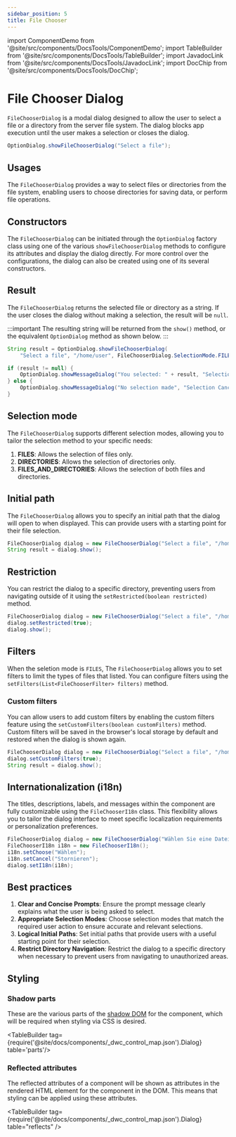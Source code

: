 ```yaml
---
sidebar_position: 5
title: File Chooser
---
```


<!-- vale off -->
import ComponentDemo from '@site/src/components/DocsTools/ComponentDemo';
import TableBuilder from '@site/src/components/DocsTools/TableBuilder';
import JavadocLink from '@site/src/components/DocsTools/JavadocLink';
import DocChip from '@site/src/components/DocsTools/DocChip';

# File Chooser Dialog
<!-- vale on -->

<DocChip tooltipText="This component will render with a shadow DOM, an API built into the browser that facilitates encapsulation." label="Shadow" target="_blank" clickable={false} iconName='shadow' />

<DocChip tooltipText="The name of the web component that will render in the DOM." label="dwc-dialog" clickable={false} iconName='code'/>

<JavadocLink type="InputDialog" location="com/webforj/component/optiondialog/FileChooserDialog" top='true'/>

`FileChooserDialog` is a modal dialog designed to allow the user to select a file or a directory from the server file system. The dialog blocks app execution until the user makes a selection or closes the dialog.

```java
OptionDialog.showFileChooserDialog("Select a file");
```

## Usages

The `FileChooserDialog` provides a way to select files or directories from the file system, enabling users to choose directories for saving data, or perform file operations.

## Constructors

The `FileChooserDialog` can be initiated through the `OptionDialog` factory class using one of the various `showFileChooserDialog` methods to configure its attributes and display the dialog directly. For more control over the configurations, the dialog can also be created using one of its several constructors.

<ComponentDemo 
path='https://demo.webforj.com/webapp/controlsamples?class=componentdemos.optiondialog.filechooser.FileChooserDialogBasic' 
javaE='https://raw.githubusercontent.com/webforj/ControlSamples/main/src/main/java/componentdemos/optiondialog/filechooser/FileChooserDialogBasic.java'
height = '600px'
/>

## Result

The `FileChooserDialog` returns the selected file or directory as a string. If the user closes the dialog without making a selection, the result will be `null`.

:::important
The resulting string will be returned from the `show()` method, or the equivalent `OptionDialog` method as shown below. 
:::

```java showLineNumbers
String result = OptionDialog.showFileChooserDialog(
    "Select a file", "/home/user", FileChooserDialog.SelectionMode.FILES);

if (result != null) {
    OptionDialog.showMessageDialog("You selected: " + result, "Selection Made", "OK");
} else {
    OptionDialog.showMessageDialog("No selection made", "Selection Canceled", "OK");
}
```

## Selection mode

The `FileChooserDialog` supports different selection modes, allowing you to tailor the selection method to your specific needs:

1. **FILES**: Allows the selection of files only.
2. **DIRECTORIES**: Allows the selection of directories only.
3. **FILES_AND_DIRECTORIES**: Allows the selection of both files and directories.

## Initial path

The `FileChooserDialog` allows you to specify an initial path that the dialog will open to when displayed. This can provide users with a starting point for their file selection.

```java showLineNumbers
FileChooserDialog dialog = new FileChooserDialog("Select a file", "/home/user");
String result = dialog.show();
```

## Restriction

You can restrict the dialog to a specific directory, preventing users from navigating outside of it using the `setRestricted(boolean restricted)` method.

```java showLineNumbers
FileChooserDialog dialog = new FileChooserDialog("Select a file", "/home/user");
dialog.setRestricted(true);
dialog.show();
```

## Filters

When the seletion mode is `FILES`, The `FileChooserDialog` allows you to set filters to limit the types of files that listed. You can configure filters using the `setFilters(List<FileChooserFilter> filters)` method.

<ComponentDemo 
path='https://demo.webforj.com/webapp/controlsamples?class=componentdemos.optiondialog.filechooser.FileChooserDialogFilters' 
javaE='https://raw.githubusercontent.com/webforj/ControlSamples/main/src/main/java/componentdemos/optiondialog/filechooser/FileChooserDialogFilters.java'
height = '600px'
/>

### Custom filters

You can allow users to add custom filters by enabling the custom filters feature using the `setCustomFilters(boolean customFilters)` method.
Custom filters will be saved in the browser's local storage by default and restored when the dialog is shown again.

```java showLineNumbers
FileChooserDialog dialog = new FileChooserDialog("Select a file", "/home/user");
dialog.setCustomFilters(true);
String result = dialog.show();
```

## Internationalization (i18n)

The titles, descriptions, labels, and messages within the component are fully customizable using the `FileChooserI18n` class. This flexibility allows you to tailor the dialog interface to meet specific localization requirements or personalization preferences.

```java showLineNumbers
FileChooserDialog dialog = new FileChooserDialog("Wählen Sie eine Datei aus", "/Users/habof/bbx");
FileChooserI18n i18n = new FileChooserI18n();
i18n.setChoose("Wählen");
i18n.setCancel("Stornieren");
dialog.setI18n(i18n);
```

## Best practices

1. **Clear and Concise Prompts**: Ensure the prompt message clearly explains what the user is being asked to select.
2. **Appropriate Selection Modes**: Choose selection modes that match the required user action to ensure accurate and relevant selections.
3. **Logical Initial Paths**: Set initial paths that provide users with a useful starting point for their selection.
4. **Restrict Directory Navigation**: Restrict the dialog to a specific directory when necessary to prevent users from navigating to unauthorized areas.

## Styling

### Shadow parts

These are the various parts of the [shadow DOM](../../glossary#shadow-dom) for the component, which will be required when styling via CSS is desired.

<TableBuilder tag={require('@site/docs/components/\_dwc_control_map.json').Dialog} table='parts'/>

### Reflected attributes

The reflected attributes of a component will be shown as attributes in the rendered HTML element for the component in the DOM. This means that styling can be applied using these attributes.

<TableBuilder tag={require('@site/docs/components/\_dwc_control_map.json').Dialog} table="reflects" />